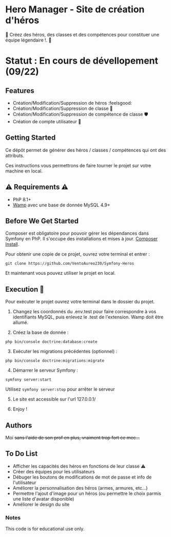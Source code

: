 # Hero Manager - Site de création d'héros

🚀 Créez des héros, des classes et des compétences pour constituer une équipe légendaire !. 🚀

# Statut : En cours de dévellopement (09/22)

## Features

 - Création/Modification/Suppression de héros :feelsgood:
 - Création/Modification/Suppression de classe :trident:
 - Création/Modification/Suppression de compétence de classe :shield:
 - Création de compte utilisateur :partying_face:

## Getting Started

Ce dépôt permet de générer des héros / classes / compétences qui ont des attributs.

Ces instructions vous permettrons de faire tourner le projet sur votre machine en local.

## :warning: Requirements :warning:

 - PhP 8.1+
 - [Wamp](https://www.wampserver.com/) avec une base de donnée MySQL 4.9+

## Before We Get Started

Composer est obligatoire pour pouvoir gérer les dépendances dans Symfony en PhP. Il s'occupe des installations et mises à jour. [Composer Install](https://getcomposer.org/).

Pour obtenir une copie de ce projet, ouvrez votre terminal et entrer :

```
git clone https://github.com/VentoAureo230/Symfony-Heros
```
Et maintenant vous pouvez utiliser le projet en local.

## Execution :runner:

Pour exécuter le projet ouvrez votre terminal dans le dossier du projet.

1. Changez les coordonnés du .env.test pour faire correspondre à vos identifiants MySQL, puis enlevez le .test de l'extension. Wamp doit être allumé.

2. Créez la base de donnée :

```
php bin/console doctrine:database:create
```

3. Exécuter les migrations précédentes (optionnel) :

```
php bin/console doctrine:migrations:migrate
```
4. Démarrer le serveur Symfony :

```
symfony server:start
```
Utilisez `symfony server:stop` pour arrêter le serveur

5. Le site est accessible sur l'url 127.0.0.1/

6. Enjoy !

## Authors

Moi ~~sans l'aide de son prof en plus, vraiment trop fort ce mec...~~

## To Do List

- Afficher les capacités des héros en fonctions de leur classe :warning:
- Créer des équipes pour les utilisateurs
- Débuger les boutons de modifications de mot de passe et info de l'utilisateur
- Améliorer la personnalisation des héros (armes, armures, etc...)
- Permettre l'ajout d'image pour un héros (ou permettre le choix parmis une liste d'avatar disponible)
- Améliorer le design du site

### Notes

This code is for educational use only.



